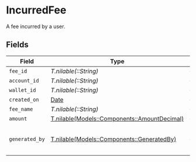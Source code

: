 # IncurredFee

A fee incurred by a user.


## Fields

| Field                                                                                | Type                                                                                 | Required                                                                             | Description                                                                          |
| ------------------------------------------------------------------------------------ | ------------------------------------------------------------------------------------ | ------------------------------------------------------------------------------------ | ------------------------------------------------------------------------------------ |
| `fee_id`                                                                             | *T.nilable(::String)*                                                                | :heavy_minus_sign:                                                                   | N/A                                                                                  |
| `account_id`                                                                         | *T.nilable(::String)*                                                                | :heavy_minus_sign:                                                                   | N/A                                                                                  |
| `wallet_id`                                                                          | *T.nilable(::String)*                                                                | :heavy_minus_sign:                                                                   | N/A                                                                                  |
| `created_on`                                                                         | [Date](https://ruby-doc.org/stdlib-2.6.1/libdoc/date/rdoc/Date.html)                 | :heavy_minus_sign:                                                                   | N/A                                                                                  |
| `fee_name`                                                                           | *T.nilable(::String)*                                                                | :heavy_minus_sign:                                                                   | N/A                                                                                  |
| `amount`                                                                             | [T.nilable(Models::Components::AmountDecimal)](../../models/shared/amountdecimal.md) | :heavy_minus_sign:                                                                   | N/A                                                                                  |
| `generated_by`                                                                       | [T.nilable(Models::Components::GeneratedBy)](../../models/shared/generatedby.md)     | :heavy_minus_sign:                                                                   | The entity that generated the fee.                                                   |